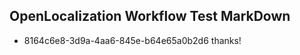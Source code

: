 ## OpenLocalization Workflow Test MarkDown
* 8164c6e8-3d9a-4aa6-845e-b64e65a0b2d6 thanks!

<!--HONumber=Aug16_HO3-->


